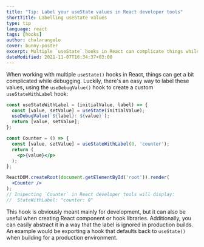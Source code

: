 ```yaml
---
title: "Tip: Label your useState values in React developer tools"
shortTitle: Labelling useState values
type: tip
language: react
tags: [hooks]
author: chalarangelo
cover: bunny-poster
excerpt: Multiple `useState` hooks in React can complicate things while debugging. Luckily, there's an easy way to label these values.
dateModified: 2021-11-07T16:34:37+03:00
---
```


When working with multiple `useState()` hooks in React, things can get a bit complicated while debugging. Luckily, there's an easy way to label these values, using the `useDebugValue()` hook to create a custom `useStateWithLabel` hook:

```jsx
const useStateWithLabel = (initialValue, label) => {
  const [value, setValue] = useState(initialValue);
  useDebugValue(`${label}: ${value}`);
  return [value, setValue];
};

const Counter = () => {
  const [value, setValue] = useStateWithLabel(0, 'counter');
  return (
    <p>{value}</p>
  );
};

ReactDOM.createRoot(document.getElementById('root')).render(
  <Counter />
);
// Inspecting `Counter` in React developer tools will display:
//  StateWithLabel: "counter: 0"
```

This hook is obviously meant mainly for development, but it can also be useful when creating React component or hook libraries. Additionally, you can easily abstract it in a way that the label is ignored in production builds. An example would be exporting a hook that defaults back to `useState()` when building for a production environment.
